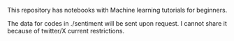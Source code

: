 This repository has notebooks with Machine learning tutorials for beginners. 

The data for codes in ./sentiment will be sent upon request. I cannot share it because of twitter/X current restrictions. 

